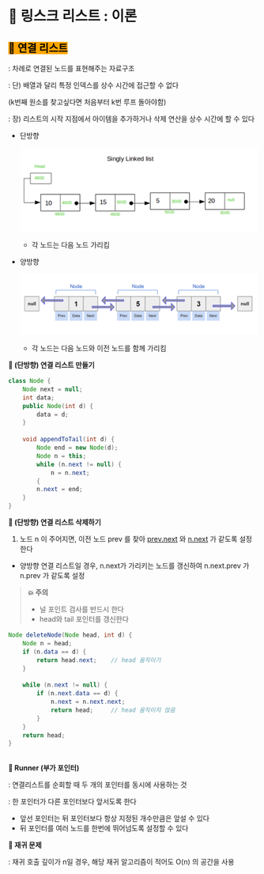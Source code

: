 # 🐢 링스크 리스트 : 이론

## <mark style="background-color:orange;">**🫧 연결 리스트**</mark>

: 차례로 연결된 노드를 표현해주는 자료구조

: 단) 배열과 달리 특정 인덱스를 상수 시간에 접근할 수 없다

(k번째 원소를 찾고싶다면 처음부터 k번 루프 돌아야함)

: 장) 리스트의 시작 지점에서 아이템을 추가하거나 삭제 연산을 상수 시간에 할 수 있다

*   단방향

    ![](../../.gitbook/assets/image.png)

    * 각 노드는 다음 노드 가리킴
*   양방향

    ![](<../../.gitbook/assets/image (1).png>)

    * 각 노드는 다음 노드와 이전 노드를 함께 가리킴



**💖 (단방향) 연결 리스트 만들기**

```java
class Node {
	Node next = null;
	int data;
	public Node(int d) {
		data = d;
	}

	void appendToTail(int d) {
		Node end = new Node(d);
		Node n = this;
		while (n.next != null) {
			n = n.next;
		{
		n.next = end;
	}
}
```



**💖 (단방향) 연결 리스트 삭제하기**

1. 노드 n 이 주어지면, 이전 노드 prev 를 찾아 [prev.next](http://prev.next) 와 [n.next](http://n.next) 가 같도록 설정한다

* 양방향 연결 리스트일 경우, n.next가 가리키는 노드를 갱신하여 n.next.prev 가 n.prev 가 같도록 설정

> **💥 주의**
>
> * 널 포인트 검사를 반드시 한다
> * head와 tail 포인터를 갱신한다

```java
Node deleteNode(Node head, int d) {
	Node n = head;
	if (n.data == d) {
		return head.next;    // head 움직이기
	}

	while (n.next != null) {
		if (n.next.data == d) {
			n.next = n.next.next;
			return head;     // head 움직이지 않음
		}
	}
	return head;
}
	
```



**💖 Runner (부가 포인터)**

: 연결리스트를 순회할 때 두 개의 포인터를 동시에 사용하는 것

: 한 포인터가 다른 포인터보다 앞서도록 한다

* 앞선 포인터는 뒤 포인터보다 항상 지정된 개수만큼은 앞설 수 있다
* 뒤 포인터를 여러 노드를 한번에 뛰어넘도록 설정할 수 있다



**💖 재귀 문제**

: 재귀 호출 깊이가 n일 경우, 해당 재귀 알고리즘이 적어도 O(n) 의 공간을 사용
